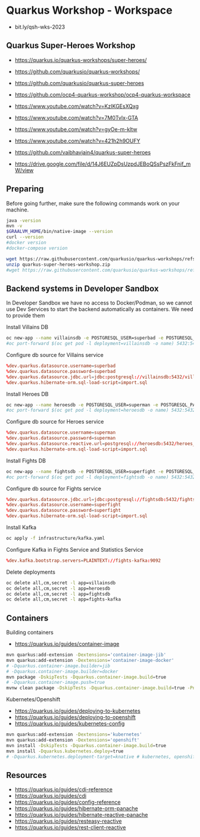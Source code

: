 # Quarkus Workshop - Workspace

- bit.ly/qsh-wks-2023

## Quarkus Super-Heroes Workshop

- https://quarkus.io/quarkus-workshops/super-heroes/
- https://github.com/quarkusio/quarkus-workshops/
- https://github.com/quarkusio/quarkus-super-heroes


- https://github.com/ocp4-quarkus-workshop/ocp4-quarkus-workspace


- https://www.youtube.com/watch?v=KzIKGEsXQxg
- https://www.youtube.com/watch?v=7M0Tvlx-GTA
- https://www.youtube.com/watch?v=gyOe-m-kltw
- https://www.youtube.com/watch?v=421h2h9OUFY
- https://github.com/vaibhavjain4/quarkus-super-heroes
- https://drive.google.com/file/d/14J6EUZpDsUzpdJEBoQSsPszFkFnif_mW/view


## Preparing

Before going further, make sure the following commands work on your machine.

```bash
java -version
mvn -v
$GRAALVM_HOME/bin/native-image --version
curl --version
#docker version
#docker-compose version
```

```bash
wget https://raw.githubusercontent.com/quarkusio/quarkus-workshops/refs/heads/main/quarkus-workshop-super-heroes/dist/quarkus-super-heroes-workshop.zip
unzip quarkus-super-heroes-workshop.zip
#wget https://raw.githubusercontent.com/quarkusio/quarkus-workshops/refs/heads/main/quarkus-workshop-super-heroes/dist/quarkus-super-heroes-workshop-complete.zip
```

## Backend systems in Developer Sandbox

In Developer Sandbox we have no access to Docker/Podman, so we cannot use Dev Services to start the backend automatically as containers. We need to provide them

Install Villains DB

```bash
oc new-app --name villainsdb -e POSTGRESQL_USER=superbad -e POSTGRESQL_PASSWORD=superbad -e POSTGRESQL_DATABASE=villains_database postgresql:10-el8
#oc port-forward $(oc get pod -l deployment=villainsdb -o name) 5432:5432
```

Configure db source for Villains service

```conf
%dev.quarkus.datasource.username=superbad
%dev.quarkus.datasource.password=superbad
%dev.quarkus.datasource.jdbc.url=jdbc:postgresql://villainsdb:5432/villains_database
%dev.quarkus.hibernate-orm.sql-load-script=import.sql
```

Install Heroes DB

```bash
oc new-app --name heroesdb -e POSTGRESQL_USER=superman -e POSTGRESQL_PASSWORD=superman -e POSTGRESQL_DATABASE=heroes_database postgresql:10-el8
#oc port-forward $(oc get pod -l deployment=heroesdb -o name) 5432:5432
```

Configure db source for Heroes service

```conf
%dev.quarkus.datasource.username=superman
%dev.quarkus.datasource.password=superman
%dev.quarkus.datasource.reactive.url=postgresql://heroesdb:5432/heroes_database
%dev.quarkus.hibernate-orm.sql-load-script=import.sql
```

Install Fights DB

```bash
oc new-app --name fightsdb -e POSTGRESQL_USER=superfight -e POSTGRESQL_PASSWORD=superfight -e POSTGRESQL_DATABASE=fights_database postgresql:10-el8
#oc port-forward $(oc get pod -l deployment=fightsdb -o name) 5432:5432
```

Configure db source for Fights service

```conf
%dev.quarkus.datasource.jdbc.url=jdbc:postgresql://fightsdb:5432/fights_database
%dev.quarkus.datasource.username=superfight
%dev.quarkus.datasource.password=superfight
%dev.quarkus.hibernate-orm.sql-load-script=import.sql
```

Install Kafka

```bash
oc apply -f infrastructure/kafka.yaml
```

Configure Kafka in Fights Service and Statistics Service

```conf
%dev.kafka.bootstrap.servers=PLAINTEXT://fights-kafka:9092
```

Delete deployments

```bash
oc delete all,cm,secret -l app=villainsdb
oc delete all,cm,secret -l app=heroesdb
oc delete all,cm,secret -l app=fightsdb
oc delete all,cm,secret -l app=fights-kafka
```

## Containers

Building containers
- https://quarkus.io/guides/container-image

```bash
mvn quarkus:add-extension -Dextensions='container-image-jib'
mvn quarkus:add-extension -Dextensions='container-image-docker'
# -Dquarkus.container-image.builder=jib
# -Dquarkus.container-image.builder=docker
mvn package -DskipTests -Dquarkus.container-image.build=true
# -Dquarkus.container-image.push=true
mvnw clean package -DskipTests -Dquarkus.container-image.build=true -Pnative -Dquarkus.native.container-build=true
```

Kubernetes/Openshift
- https://quarkus.io/guides/deploying-to-kubernetes
- https://quarkus.io/guides/deploying-to-openshift
- https://quarkus.io/guides/kubernetes-config

```bash
mvn quarkus:add-extension -Dextensions='kubernetes'
mvn quarkus:add-extension -Dextensions='openshift'
mvn install -DskipTests -Dquarkus.container-image.build=true
mvn install -Dquarkus.kubernetes.deploy=true
# -Dquarkus.kubernetes.deployment-target=knative # kubernetes, openshift, knative, minikube
```


## Resources

- https://quarkus.io/guides/cdi-reference
- https://quarkus.io/guides/cdi
- https://quarkus.io/guides/config-reference
- https://quarkus.io/guides/hibernate-orm-panache
- https://quarkus.io/guides/hibernate-reactive-panache
- https://quarkus.io/guides/resteasy-reactive
- https://quarkus.io/guides/rest-client-reactive